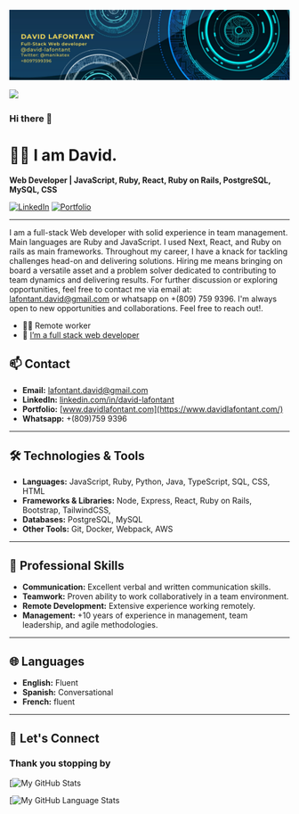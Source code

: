 
![Banner](banner.png)

![](https://komarev.com/ghpvc/?username=david-lafontant&label=PROFILE+VIEWS)
### Hi there 👋

# 👨‍💻 I am David.

**Web Developer | JavaScript, Ruby, React, Ruby on Rails, PostgreSQL, MySQL, CSS**

[![LinkedIn](https://img.shields.io/badge/LinkedIn-Profile-blue)](https://www.linkedin.com/in/david-lafontant/) [![Portfolio](https://img.shields.io/badge/Portfolio-Website-brightgreen)](https://www.davidlafontant.com/)

---

I am a full-stack Web developer with solid experience in team management.  Main languages are Ruby and JavaScript. I used Next, React, and Ruby on rails as main frameworks. Throughout my career, I have a knack for tackling challenges head-on and delivering solutions. Hiring me means bringing on board a versatile asset and a problem solver dedicated to contributing to team dynamics and delivering results. 
For further discussion or exploring opportunities, feel free to contact me via email at: lafontant.david@gmail.com or whatsapp on +(809) 759 9396. 
I'm always open to new opportunities and collaborations. Feel free to reach out!.

- 👨‍💻 Remote worker
- 🌱 [I’m a full stack web developer](https://www.credential.net/1f98d393-a0eb-4a09-8d65-fb2ca09890c3#gs.9nas83)

## 📫 Contact

- **Email:**  [lafontant.david@gmail.com](mailto:lafontant.david@gmail.com)
- **LinkedIn:** [linkedin.com/in/david-lafontant](https://www.linkedin.com/in/david-lafontant)
- **Portfolio:** [www.davidlafontant.com](https://www.davidlafontant.com/)
- **Whatsapp:** +(809)759 9396

---

## 🛠️ Technologies & Tools

- **Languages:** JavaScript, Ruby, Python, Java, TypeScript, SQL, CSS, HTML
- **Frameworks & Libraries:** Node, Express, React, Ruby on Rails, Bootstrap, TailwindCSS, 
- **Databases:** PostgreSQL, MySQL
- **Other Tools:** Git, Docker, Webpack, AWS

---

## 🌟 Professional Skills

- **Communication:** Excellent verbal and written communication skills.
- **Teamwork:** Proven ability to work collaboratively in a team environment.
- **Remote Development:** Extensive experience working remotely.
- **Management:** +10 years of experience in management, team leadership, and agile methodologies.

---

## 🌐 Languages

- **English:** Fluent
- **Spanish:** Conversational
- **French:** fluent

---

## 🤝 Let's Connect















### Thank you stopping by

[![My GitHub Stats](https://github-readme-stats.vercel.app/api/?username=david-lafontant&count_private=false&theme=tokyonight&showicons=true)



[![My GitHub Language Stats](https://github-readme-stats.vercel.app/api/top-langs/?username=david-lafontant&langs_count=5&theme=tokyonight)

